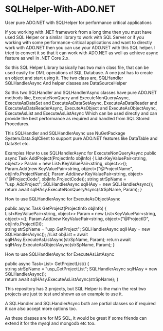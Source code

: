 # SQLHelper-With-ADO.NET
User pure ADO.NET with SQLHelper for performance critical applications

If you working with .NET framework from a long time then you must have used SQL Helper or a similar library to work with SQL Server or if you working with some performance-critical applications and want to directly work with ADO.NET then you can use your ADO.NET with this SQL helper. I tried to convert it so that it can work with ADO.NET as well as achieve async feature as well in .NET Core 2.x.

So this SQL Helper Library basically has two main class file, that can be used easily for DML operations of SQL Database. A one just has to create an object and start using it.
The two class are,
SQLHandler
SQLHandlerAsync
And helper classes are
DataSourceHelper

So this two SQLHandler and SQLHandlerAsync classes have pure ADO.NET methods like,
ExecuteNonQuery and  ExecuteNonQueryAsync,
ExecuteAsDataSet and ExecuteAsDataSetAsync,
ExecuteAsDataReader and ExecuteAsDataReaderAsync,
ExecuteAsObject and ExecuteAsObjectAsync,
ExecuteAsList and ExecuteAsListAsync
Which can be used directly and can provide the best performance as required and handled from SQL Stored Procedures.

This SQLHandler and SQLHandlerAsync use NuGetPackage System.Data.SqlClient to support pure ADO.NET features like DataTable and DataSet etc.

Examples
How to use SQLHandlerAsync for ExecuteNonQueryAsync
public async Task<int> AddProject(ProjectInfo objInfo)
{
    List<KeyValuePair<string, object>> Param = new List<KeyValuePair<string, object>>();
    Param.Add(new KeyValuePair<string, object>("@ProjectName", objInfo.ProjectName));
    Param.Add(new KeyValuePair<string, object>("@ProjectCode", objInfo.ProjectCode));
    string strSpName = "usp_AddProject";
    SQLHandlerAsync sqlHAsy = new SQLHandlerAsync();
    return await sqlHAsy.ExecuteNonQueryAsync(strSpName, Param);
}

How to use SQLHandlerAsync for ExecuteAsObjectAsync

public async Task<ProjectInfo> GetProject(ProjectInfo objInfo)
{
    List<KeyValuePair<string, object>> Param = new List<KeyValuePair<string, object>>();
    Param.Add(new KeyValuePair<string, object>("@ProjectID", objInfo.ProjectID));            
    string strSpName = "usp_GetProject";
    SQLHandlerAsync sqlHAsy = new SQLHandlerAsync();
    //List<ProjectInfo> objList = await sqlHAsy.ExecuteAsListAsync<ProjectInfo>(strSpName, Param);
    return await sqlHAsy.ExecuteAsObjectAsync<ProjectInfo>(strSpName, Param);
}

How to use SQLHandlerAsync for ExecuteAsListAsync

public async Task<List<ProjectInfo>> GetProjectList()
{    
    string strSpName = "usp_GetProjectList";
    SQLHandlerAsync sqlHAsy = new SQLHandlerAsync();    
    return await sqlHAsy.ExecuteAsListAsync<ProjectInfo>(strSpName);
}


This repository has 3 projects, but SQL Helper is the main the rest two projects are just to test and shown as an example to use it.

A SQLHandler and SQLHandlerAsync both are partial classes so if required it can also accept more options too.

As these classes are for MS SQL, it would be great if some friends can extend it for the mysql and mongodb etc too.
